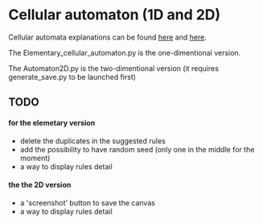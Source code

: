 # Cellular automaton (1D and 2D)

Cellular automata explanations can be found [here](https://en.wikipedia.org/wiki/Elementary_cellular_automaton) and [here](https://en.wikipedia.org/wiki/Cellular_automaton).  
  
The Elementary_cellular_automaton.py is the one-dimentional version.  
  
The Automaton2D.py is the two-dimentional version (it requires generate_save.py to be launched first)

## TODO
#### for the elemetary version
 - delete the duplicates in the suggested rules
 - add the possibility to have random seed (only one in the middle for the  moment)
 - a way to display rules detail

#### the the 2D version
 - a 'screenshot' button to save the canvas
 - a way to display rules detail